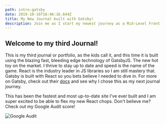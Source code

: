 ```yaml
---
path: intro-gatsby
date: 2019-10-16T16:46:16.644Z
title: My New Journal built with Gatsby!
description: Join me as I start my newest journey as a Mid-Level Front-End Web Dev
---
```

## Welcome to my third Journal!

This is my third journal or portfolio, as the kids call it, and this time it is built using the blazing fast, bleeding edge technology of GatsbyJS.  The new hot toy on the market. I thrive to stay up to date and speed is the name of the game. React is the industry leader in JS libraries so I am still mastery that. Gatsby is built with React so you bets believe I needed to dive in.  For more on Gatsby, check out their [docs](https://www.gatsbyjs.org/docs/) and see why I chose this as my next journal journey. 

This has been the fastest and most up-to-date site I've ever built and I am super excited to be able to flex my new React chops. Don't believe me? Check out my Google Audit score! 

![Google Audit](/assets/google-speed.png "Google Audit")
